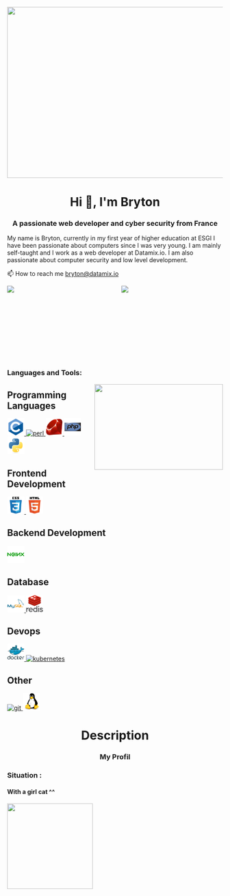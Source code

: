 
<p><img align="center" src="https://user-images.githubusercontent.com/44911576/157040890-9cf2a04d-3553-4aa5-9edd-4ae744aa2016.jpg" width="1000" height="400" /></p>

<h1 align="center">Hi 👋, I'm Bryton</h1>
<h3 align="center">A passionate web developer and cyber security from France</h3>

My name is Bryton, 
currently in my first year of higher education at ESGI I have been passionate about computers since I was very young. 
I am mainly self-taught and I work as a web developer at Datamix.io. I am also passionate about computer security and low level development.

  
📫 How to reach me bryton@datamix.io

<img align="left" width="47%" src="https://github-readme-stats.vercel.app/api/top-langs/?username=Lexterl33t&layout=compact" />
<img align="right" width="47%" src="https://github-readme-stats.vercel.app/api?username=Lexterl33t&show_icons=true&theme=radical" />

<br></br>
<br></br>
<br></br>
<br></br>
<br></br>

<h3 align="left">Languages and Tools:</h3>

<p><img align="right" src="https://user-images.githubusercontent.com/44911576/157040989-f692cd66-daff-4cd9-9950-455af8490ead.jpg" width="300" height="200" /></p>

<h2 align="left">Programming Languages </h2>
<p align="left">
  
<p align="left"> <a href="https://www.cprogramming.com/" target="_blank" rel="noreferrer"> 
<img src="https://raw.githubusercontent.com/devicons/devicon/master/icons/c/c-original.svg" alt="c" width="40" height="40"/> </a> 

<a href="https://www.perl.org/" target="_blank" rel="noreferrer"> 
<img src="https://api.iconify.design/logos-perl.svg" alt="perl" width="40" height="40"/> </a> 

<a href="https://www.ruby-lang.org/en/" target="_blank" rel="noreferrer"> 
<img src="https://raw.githubusercontent.com/devicons/devicon/master/icons/ruby/ruby-original.svg" alt="ruby" width="40" height="40"/> </a> 
  
<a href="https://www.php.net" target="_blank" rel="noreferrer"> 
<img src="https://raw.githubusercontent.com/devicons/devicon/master/icons/php/php-original.svg" alt="php" width="40" height="40"/> </a> 
  
<a href="https://www.python.org" target="_blank" rel="noreferrer"> 
<img src="https://raw.githubusercontent.com/devicons/devicon/master/icons/python/python-original.svg" alt="python" width="40" height="40"/> </a>   

  

<h2 align="left">Frontend Development </h2>
<p align="left">
  
<a href="https://www.w3schools.com/css/" target="_blank" rel="noreferrer"> 
<img src="https://raw.githubusercontent.com/devicons/devicon/master/icons/css3/css3-original-wordmark.svg" alt="css3" width="40" height="40"/> </a> 
  
<a href="https://www.w3.org/html/" target="_blank" rel="noreferrer"> 
<img src="https://raw.githubusercontent.com/devicons/devicon/master/icons/html5/html5-original-wordmark.svg" alt="html5" width="40" height="40"/> </a> 


<h2 align="left">Backend Development </h2>
<p align="left"> 

<a href="https://www.nginx.com" target="_blank" rel="noreferrer"> 
<img src="https://raw.githubusercontent.com/devicons/devicon/master/icons/nginx/nginx-original.svg" alt="nginx" width="40" height="40"/> </a> 
  
  
  
<h2 align="left">Database </h2>
<p align="left">

<a href="https://www.mysql.com/" target="_blank" rel="noreferrer"> 
<img src="https://raw.githubusercontent.com/devicons/devicon/master/icons/mysql/mysql-original-wordmark.svg" alt="mysql" width="40" height="40"/> </a> 
  
  
<a href="https://redis.io" target="_blank" rel="noreferrer"> 
<img src="https://raw.githubusercontent.com/devicons/devicon/master/icons/redis/redis-original-wordmark.svg" alt="redis" width="40" height="40"/> </a>
  

  

<h2 align="left">Devops </h2>
<p align="left"> 
  
  
<a href="https://www.docker.com/" target="_blank" rel="noreferrer"> 
<img src="https://raw.githubusercontent.com/devicons/devicon/master/icons/docker/docker-original-wordmark.svg" alt="docker" width="40" height="40"/> </a> 
  
  
<a href="https://kubernetes.io" target="_blank" rel="noreferrer"> 
<img src="https://www.vectorlogo.zone/logos/kubernetes/kubernetes-icon.svg" alt="kubernetes" width="40" height="40"/> </a> 
  
  
<h2 align="left">Other </h2>
<p align="left"> 
  
<a href="https://git-scm.com/" target="_blank" rel="noreferrer"> 
<img src="https://www.vectorlogo.zone/logos/git-scm/git-scm-icon.svg" alt="git" width="40" height="40"/> </a> 
  
<a href="https://www.linux.org/" target="_blank" rel="noreferrer"> 
<img src="https://raw.githubusercontent.com/devicons/devicon/master/icons/linux/linux-original.svg" alt="linux" width="40" height="40"/> </a> 
  

<h1 align="center">Description</h1>
<h3 align="center">My Profil</h3>

<h3 align="left">Situation :</h3>
<h4 align="left">With a girl cat ^^</h4>
<p><img align="left" src="https://user-images.githubusercontent.com/94532496/154979135-69057351-8fb2-4868-b64d-4293d7907abf.gif" width="200" height="200" /></p>



  



